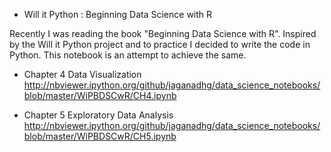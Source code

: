- Will it Python : Beginning Data Science with R

Recently I was reading the book "Beginning Data Science with R". Inspired by the Will it Python project and to practice I decided to write the code in Python. This notebook is an attempt to achieve the same.



- Chapter 4 Data Visualization http://nbviewer.ipython.org/github/jaganadhg/data_science_notebooks/blob/master/WiPBDSCwR/CH4.ipynb

- Chapter 5 Exploratory Data Analysis http://nbviewer.ipython.org/github/jaganadhg/data_science_notebooks/blob/master/WiPBDSCwR/CH5.ipynb  
